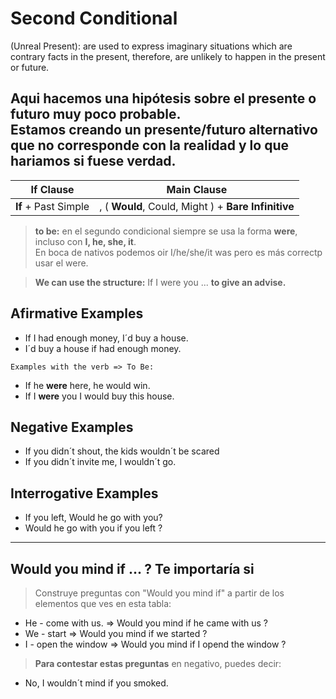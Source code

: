 # Second Conditional

(Unreal Present): are used to express imaginary situations which are contrary facts in the present, therefore, are unlikely to happen in the present or future.

Aqui hacemos una hipótesis sobre el presente o futuro muy poco probable.  
Estamos creando un presente/futuro alternativo que no corresponde con la realidad y lo que hariamos si fuese verdad.
---

| If Clause            |                     Main Clause                     |
| -------------------- | :-------------------------------------------------: |
| **If** + Past Simple | , ( **Would**, Could, Might ) + **Bare Infinitive** |

>**to be:** en el segundo condicional siempre se usa la forma **were**, incluso con **I, he, she, it**.  
> En boca de nativos podemos oir I/he/she/it was pero es más correctp usar el were.  

> **We can use the structure:** If I were you ... **to give an advise.**

## **Afirmative Examples**

* If I had enough money, I´d buy a house. 
* I´d buy a house if had enough money.

``Examples with the verb => To Be: ``

* If he **were** here, he would win. 
* If I **were** you I would buy this house.

## **Negative Examples**

* If you didn´t shout, the kids wouldn´t be scared
* If you didn´t invite me, I wouldn´t go.

## **Interrogative Examples**

* If you left, Would he go with you?
* Would he go with you if you left ?

***
## **Would you mind if ... ?** Te importaría si

> Construye preguntas con "Would you mind if" a partir de los elementos que ves en esta tabla: 

* He - come with us.    => Would you mind if he came with us ? 
* We - start            => Would you mind if we started ?
*  I - open the window  => Would you mind if I opend the window ?

> **Para contestar estas preguntas** en negativo, puedes decir:

* No, I wouldn´t mind if you smoked.
